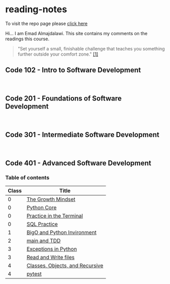 # reading-notes

To visit the repo page please [click here](https://e97m.github.io/reading-notes) 

Hi... I am Emad Almajdalawi. This site contains my comments on the readings this course.

 >"Set yourself a small, finishable challenge that teaches you something further outside your comfort zone." [[1]](https://web.archive.org/web/20160616225417/http://www.happybearsoftware.com/upgrade-your-technical-skills-with-deliberate-practice)

## Code 102 - Intro to Software Development

<br>

## Code 201 - Foundations of Software Development

<br>

## Code 301 - Intermediate Software Development

<br>

## Code 401 - Advanced Software Development

### Table of contents

| Class | Title |
| ----------- | ----------- |
| 0 | [The Growth Mindset](The-Growth-Mindset.md) |
| 0 | [Python Core](Python-core.md) |
|0| [Practice in the Terminal](Practice-in-the-Terminal.md) |
|0| [SQL Practice](SQL-Practice.md) |
|1| [BigO and Python Invironment](BigO-and-Python-Invironment.md) |
|2|[main and TDD](main-and-TDD.md)|
|3|[Exceptions in Python](Exceptions.md)
|3|[Read and Write files](Read-and-Write-Files.md)|
|4|[Classes, Objects, and Recursive](Classes-Objects-and-recurisve.md)|
|4|[pytest](pytest.md)|
